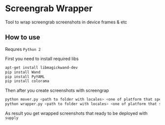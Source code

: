 # Screengrab Wrapper
Tool to wrap screengrab screenshots in device frames &amp; etc

## How to use

Requres `Python 2`

First you need to install required libs

```sh
apt-get install libmagickwand-dev
pip install Wand
pip install PyYAML
pip install colorama
```

Then after you create screenshots with screengrap

```sh
python mover.py <path to folder with locales> <one of platform that specified in platforms.yml>
python wrapper.py <path to folder with locales> <one of platform that specified in platforms.yml>
```

As result you get wrapped screenshots that ready to be deployed with `supply`

